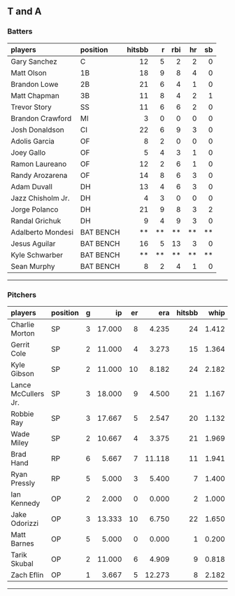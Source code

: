 ## T and A

### Batters

 
|players           |position  | hitsbb|  r| rbi| hr| sb| 
|:-----------------|:---------|------:|--:|---:|--:|--:| 
|Gary Sanchez      |C         |     12|  5|   2|  2|  0| 
|Matt Olson        |1B        |     18|  9|   8|  4|  0| 
|Brandon Lowe      |2B        |     21|  6|   4|  1|  0| 
|Matt Chapman      |3B        |     11|  8|   4|  2|  1| 
|Trevor Story      |SS        |     11|  6|   6|  2|  0| 
|Brandon Crawford  |MI        |      3|  0|   0|  0|  0| 
|Josh Donaldson    |CI        |     22|  6|   9|  3|  0| 
|Adolis Garcia     |OF        |      8|  2|   0|  0|  0| 
|Joey Gallo        |OF        |      5|  4|   3|  1|  0| 
|Ramon Laureano    |OF        |     12|  2|   6|  1|  0| 
|Randy Arozarena   |OF        |     14|  8|   6|  3|  0| 
|Adam Duvall       |DH        |     13|  4|   6|  3|  0| 
|Jazz Chisholm Jr. |DH        |      4|  3|   0|  0|  0| 
|Jorge Polanco     |DH        |     21|  9|   8|  3|  2| 
|Randal Grichuk    |DH        |      9|  4|   9|  3|  0| 
|Adalberto Mondesi |BAT BENCH |     **| **|  **| **| **| 
|Jesus Aguilar     |BAT BENCH |     16|  5|  13|  3|  0| 
|Kyle Schwarber    |BAT BENCH |     **| **|  **| **| **| 
|Sean Murphy       |BAT BENCH |      8|  2|   4|  1|  0| 


* * *

### Pitchers

 
|players             |position |  g|     ip| er|    era| hitsbb|  whip| so|  w| sv| 
|:-------------------|:--------|--:|------:|--:|------:|------:|-----:|--:|--:|--:| 
|Charlie Morton      |SP       |  3| 17.000|  8|  4.235|     24| 1.412| 21|  2|  0| 
|Gerrit Cole         |SP       |  2| 11.000|  4|  3.273|     15| 1.364| 19|  1|  0| 
|Kyle Gibson         |SP       |  2| 11.000| 10|  8.182|     24| 2.182|  6|  0|  0| 
|Lance McCullers Jr. |SP       |  3| 18.000|  9|  4.500|     21| 1.167| 26|  2|  0| 
|Robbie Ray          |SP       |  3| 17.667|  5|  2.547|     20| 1.132| 20|  2|  0| 
|Wade Miley          |SP       |  2| 10.667|  4|  3.375|     21| 1.969| 10|  1|  0| 
|Brad Hand           |RP       |  6|  5.667|  7| 11.118|     11| 1.941|  6|  1|  2| 
|Ryan Pressly        |RP       |  5|  5.000|  3|  5.400|      7| 1.400|  6|  0|  2| 
|Ian Kennedy         |OP       |  2|  2.000|  0|  0.000|      2| 1.000|  3|  0|  1| 
|Jake Odorizzi       |OP       |  3| 13.333| 10|  6.750|     22| 1.650| 10|  1|  0| 
|Matt Barnes         |OP       |  5|  5.000|  0|  0.000|      1| 0.200|  3|  1|  4| 
|Tarik Skubal        |OP       |  2| 11.000|  6|  4.909|      9| 0.818|  8|  1|  0| 
|Zach Eflin          |OP       |  1|  3.667|  5| 12.273|      8| 2.182|  5|  0|  0| 


* * *


